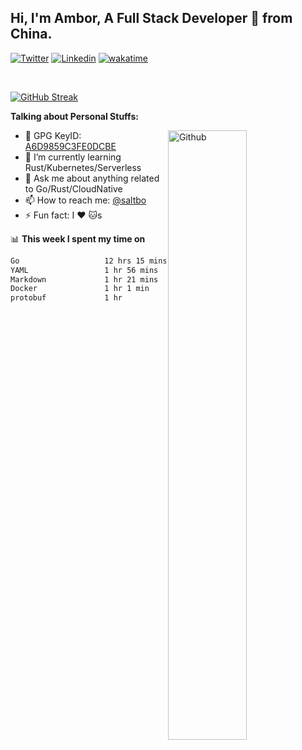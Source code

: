 ## Hi, I'm Ambor, A Full Stack Developer 🚀 from China.

[![Twitter](https://img.shields.io/badge/-saltbo-1ca0f1?style=flat&logo=twitter&logoColor=white)](https://twitter.com/rdsaltbo)
[![Linkedin](https://img.shields.io/badge/-saltbo-blue?style=flat&logo=Linkedin&logoColor=white)](https://www.linkedin.com/in/saltbo/)
[![wakatime](https://wakatime.com/badge/user/f82b1c77-faab-48cd-aef5-a12c0aff104b.svg)](https://wakatime.com/@f82b1c77-faab-48cd-aef5-a12c0aff104b)

&nbsp;  

[![GitHub Streak](http://github-readme-streak-stats.herokuapp.com?user=saltbo&hide_border=true&date_format=M%20j%5B%2C%20Y%5D)](https://git.io/streak-stats)

**Talking about Personal Stuffs:**
<!-- Any image aligned to the right. Beware the width  -->
<img width="50%" align="right" alt="Github" src="https://raw.githubusercontent.com/saltbo/saltbo/master/images/git-header.svg" />

- 🤘 GPG KeyID: [A6D9859C3FE0DCBE](https://saltbo.cn/pgp_keys.asc)
- 🌱 I’m currently learning Rust/Kubernetes/Serverless
- 💬 Ask me about anything related to Go/Rust/CloudNative
- 📫 How to reach me: [@saltbo](https://t.me/saltbo)
- ⚡ Fun fact: I :heart: :cat:s


📊 **This week I spent my time on**
<!--START_SECTION:waka-->

```txt
Go                   12 hrs 15 mins  ███████████████░░░░░░░░░░   60.07 %
YAML                 1 hr 56 mins    ██▒░░░░░░░░░░░░░░░░░░░░░░   09.50 %
Markdown             1 hr 21 mins    █▓░░░░░░░░░░░░░░░░░░░░░░░   06.66 %
Docker               1 hr 1 min      █▒░░░░░░░░░░░░░░░░░░░░░░░   05.06 %
protobuf             1 hr            █▒░░░░░░░░░░░░░░░░░░░░░░░   04.90 %
```

<!--END_SECTION:waka-->
